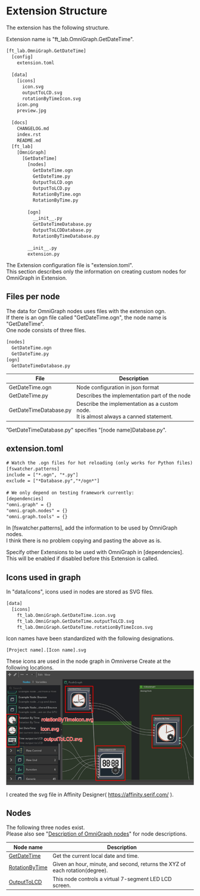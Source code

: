 # Extension Structure

The extension has the following structure.      

Extension name is "ft_lab.OmniGraph.GetDateTime".     
```
[ft_lab.OmniGraph.GetDateTime]
  [config]
    extension.toml

  [data]
    [icons]
      icon.svg
      outputToLCD.svg
      rotationByTimeIcon.svg
    icon.png
    preview.jpg

  [docs]
    CHANGELOG.md
    index.rst
    README.md
  [ft_lab]
    [OmniGraph]
      [GetDateTime]
        [nodes]
          GetDateTime.ogn
          GetDateTime.py
          OutputToLCD.ogn
          OutputToLCD.py
          RotationByTime.ogn
          RotationByTime.py

        [ogn]
          __init__.py
          GetDateTimeDatabase.py
          OutputToLCDDatabase.py
          RotationByTimeDatabase.py

        __init__.py
        extension.py
```

The Extension configuration file is "extension.toml".     
This section describes only the information on creating custom nodes for OmniGraph in Extension.     

## Files per node

The data for OmniGraph nodes uses files with the extension ogn.     
If there is an ogn file called "GetDateTime.ogn", the node name is "GetDateTime".     
One node consists of three files.      

```
[nodes]
  GetDateTime.ogn
  GetDateTime.py
[ogn]
  GetDateTimeDatabase.py
```

|File|Description|     
|---|---|     
|GetDateTime.ogn|Node configuration in json format|     
|GetDateTime.py|Describes the implementation part of the node|     
|GetDateTimeDatabase.py|Describe the implementation as a custom node.<br>It is almost always a canned statement.|     

”GetDateTimeDatabase.py" specifies "[node name]Database.py".      

## extension.toml

```
# Watch the .ogn files for hot reloading (only works for Python files)
[fswatcher.patterns]
include = ["*.ogn", "*.py"]
exclude = ["*Database.py","*/ogn*"]

# We only depend on testing framework currently:
[dependencies]
"omni.graph" = {}
"omni.graph.nodes" = {}
"omni.graph.tools" = {}
```

In [fswatcher.patterns], add the information to be used by OmniGraph nodes.      
I think there is no problem copying and pasting the above as is.      

Specify other Extensions to be used with OmniGraph in [dependencies].      
This will be enabled if disabled before this Extension is called.       

## Icons used in graph

In "data/icons", icons used in nodes are stored as SVG files.     

```
[data]
  [icons]
    ft_lab.OmniGraph.GetDateTime.icon.svg
    ft_lab.OmniGraph.GetDateTime.outputToLCD.svg
    ft_lab.OmniGraph.GetDateTime.rotationByTimeIcon.svg
```

Icon names have been standardized with the following designations.     
```
[Project name].[Icon name].svg
```

These icons are used in the node graph in Omniverse Create at the following locations.    
![node_svg.jpg](./images/node_svg.jpg)      

I created the svg file in Affinity Designer( https://affinity.serif.com/ ).    

## Nodes

The following three nodes exist.      
Please also see "[Description of OmniGraph nodes](../OmniGraphNodes.md)" for node descriptions.      

|Node name|Description|    
|---|---|     
|[GetDateTime](./node_GetDateTime.md)|Get the current local date and time.|     
|[RotationByTime](./node_RotationByTime.md)|Given an hour, minute, and second, returns the XYZ of each rotation(degree).|     
|[OutputToLCD](./node_OutputToLCD.md)|This node controls a virtual 7-segment LED LCD screen.|     

